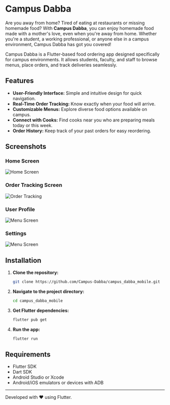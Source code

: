 # Campus Dabba

Are you away from home? Tired of eating at restaurants or missing homemade food? With **Campus Dabba**, you can enjoy homemade food made with a mother's love, even when you're away from home. Whether you're a student, a working professional, or anyone else in a campus environment, Campus Dabba has got you covered!

Campus Dabba is a Flutter-based food ordering app designed specifically for campus environments. It allows students, faculty, and staff to browse menus, place orders, and track deliveries seamlessly.

## Features

- **User-Friendly Interface:** Simple and intuitive design for quick navigation.
- **Real-Time Order Tracking:** Know exactly when your food will arrive.
- **Customizable Menus:** Explore diverse food options available on campus.
- **Connect with Cooks:** Find cooks near you who are preparing meals today or this week.
- **Order History:** Keep track of your past orders for easy reordering.

## Screenshots

### Home Screen
![Home Screen](src/ss_01.png)

### Order Tracking Screen
![Order Tracking](src/ss_04.png)

### User Profile
![Menu Screen](src/ss_03.png)

### Settings
![Menu Screen](src/ss_05.png)

## Installation

1. **Clone the repository:**  
   ```bash
   git clone https://github.com/Campus-Dabba/campus_dabba_mobile.git
   ```

2. **Navigate to the project directory:**  
   ```bash
   cd campus_dabba_mobile
   ```

3. **Get Flutter dependencies:**  
   ```bash
   flutter pub get
   ```

4. **Run the app:**  
   ```bash
   flutter run
   ```

## Requirements

- Flutter SDK
- Dart SDK
- Android Studio or Xcode
- Android/iOS emulators or devices with ADB


---

Developed with ❤️ using Flutter.